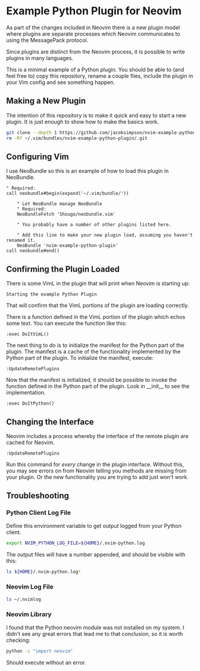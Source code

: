 # Example Python Plugin for Neovim

As part of the changes included in Neovim there is a new plugin model where
plugins are separate processes which Neovim communicates to using the
MessagePack protocol.

Since plugins are distinct from the Neovim process, it is possible to write
plugins in many languages.

This is a minimal example of a Python plugin. You should be able to (and feel
free to) copy this repository, rename a couple files, include the plugin in
your Vim config and see something happen.

## Making a New Plugin

The intention of this repository is to make it quick and easy to start a new
plugin. It is just enough to show how to make the basics work.

```Bash
git clone --depth 1 https://github.com/jacobsimpson/nvim-example-python-plugin ~/.vim/bundles
rm -Rf ~/.vim/bundles/nvim-example-python-plugin/.git
```

## Configuring Vim

I use NeoBundle so this is an example of how to load this plugin in NeoBundle.

```VimL
" Required:
call neobundle#begin(expand('~/.vim/bundle/'))

    " Let NeoBundle manage NeoBundle
    " Required:
    NeoBundleFetch 'Shougo/neobundle.vim'

    " You probably have a number of other plugins listed here.

    " Add this line to make your new plugin load, assuming you haven't renamed it.
    NeoBundle 'nvim-example-python-plugin'
call neobundle#end()
```

## Confirming the Plugin Loaded

There is some VimL in the plugin that will print when Neovim is starting up:

    Starting the example Python Plugin

That will confirm that the VimL portions of the plugin are loading correctly.

There is a function defined in the VimL portion of the plugin which echos some
text. You can execute the function like this:

```VimL
:exec DoItVimL()
```

The next thing to do is to initialize the manifest for the Python part of the
plugin. The manifest is a cache of the functionality implemented by the Python
part of the plugin. To initialize the manifest, execute:

```VimL
:UpdateRemotePlugins
```

Now that the manifest is initialized, it should be possible to invoke the
function defined in the Python part of the plugin. Look in \_\_init\_\_ to see
the implementation.

```VimL
:exec DoItPython()
```

## Changing the Interface

Neovim includes a process whereby the interface of the remote plugin are cached
for Neovim. 

```VimL
:UpdateRemotePlugins
```

Run this command for *every* change in the plugin interface. Without this, you
may see errors on from Neovim telling you methods are missing from your plugin.
Or the new functionality you are trying to add just won't work.

## Troubleshooting

### Python Client Log File

Define this environment variable to get output logged from your Python client.

```Bash
export NVIM_PYTHON_LOG_FILE=${HOME}/.nvim-python.log
```

The output files will have a number appended, and should be visible with this:

```Bash
ls ${HOME}/.nvim-python.log*
```

### Neovim Log File

```Bash
ls ~/.nvimlog
```

### Neovim Library

I found that the Python neovim module was not installed on my system. I didn't
see any great errors that lead me to that conclusion, so it is worth checking:

```Bash
python -c "import neovim"
```

Should execute without an error.

